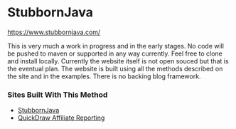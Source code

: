 # StubbornJava
https://www.stubbornjava.com/

This is very much a work in progress and in the early stages. No code will be pushed to maven or supported in any way currently. Feel free to clone and install locally. Currently the website itself is not open souced but that is the eventual plan. The website is built using all the methods described on the site and in the examples. There is no backing blog framework.

### Sites Built With This Method
* [StubbornJava](https://www.stubbornjava.com/)
* [QuickDraw Affiliate Reporting](https://quickdraw.onsightdigitalsolutions.com)
